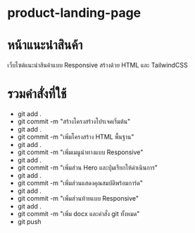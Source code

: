 # product-landing-page

# หน้าแนะนําสินค้า

เว็บไซต์แนะนําสินค้าแบบ Responsive สร้างด้วย HTML และ TailwindCSS

# รวมคำสั่งที่ใช้

- git add .
- git commit -m "สร้างโครงสร้างโปรเจคเริ่มต้น"
- git add .
- git commit -m "เพิ่มโครงสร้าง HTML พื้นฐาน"
- git add .
- git commit -m "เพิ่มเมนูนำทางแบบ Responsive"
- git add .
- git commit -m "เพิ่มส่วน Hero และปุ่มเรียกให้ดำเนินการ"
- git add .
- git commit -m "เพิ่มส่วนแสดงคุณสมบัติพร้อมการ์ด"
- git add .
- git commit -m "เพิ่มส่วนท้ายแบบ Responsive"
- git add .
- git commit -m "เพิ่ม docx และคำสั่ง git ทั้งหมด"
- git push
